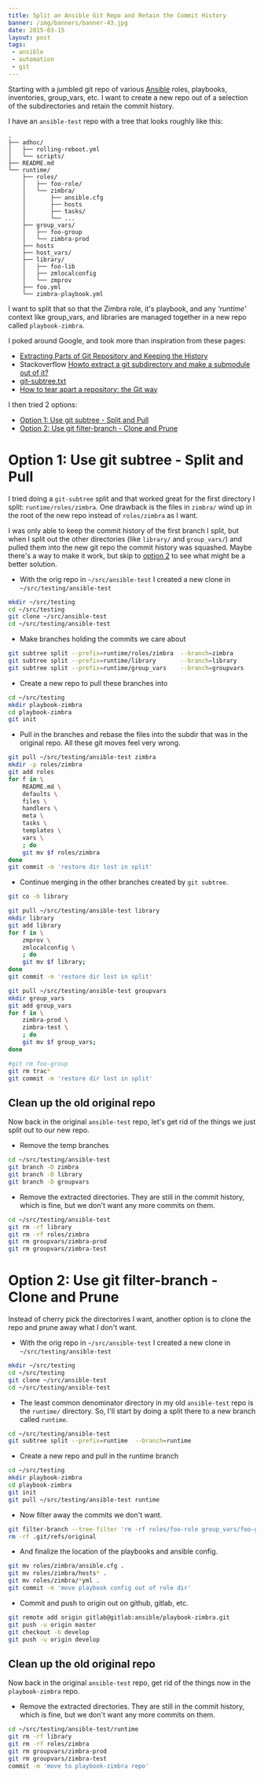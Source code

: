 ```yaml
---
title: Split an Ansible Git Repo and Retain the Commit History
banner: /img/banners/banner-43.jpg
date: 2015-03-15
layout: post
tags:
 - ansible
 - automation
 - git
---
```


Starting with a jumbled git repo of various [Ansible](http://www.ansible.com/) roles, playbooks, inventories, group_vars, etc. I want to create a new repo out of a selection of the subdirectories and retain the commit history.

I have an `ansible-test` repo with a tree that looks roughly like this:

```text
.
├── adhoc/
│   ├── rolling-reboot.yml
│   └── scripts/
├── README.md
└── runtime/
    ├── roles/
    │   ├── foo-role/
    │   └── zimbra/
    │       ├── ansible.cfg
    │       ├── hosts
    │       ├── tasks/
    │       └── ...
    ├── group_vars/
    │   ├── foo-group
    │   └── zimbra-prod
    ├── hosts
    ├── host_vars/
    ├── library/
    │   ├── foo-lib
    │   ├── zmlocalconfig
    │   └── zmprov
    ├── foo.yml
    └── zimbra-playbook.yml
```

I want to split that so that the Zimbra role, it's playbook, and any _'runtime'_ context like group_vars, and libraries are managed together in a new repo called `playbook-zimbra`.

I poked around Google, and took more than inspiration from these pages:

- [Extracting Parts of Git Repository and Keeping the History](http://ariya.ofilabs.com/2014/07/extracting-parts-of-git-repository-and-keeping-the-history.html)
- Stackoverflow [Howto extract a git subdirectory and make a submodule out of it?](http://stackoverflow.com/questions/920165/howto-extract-a-git-subdirectory-and-make-a-submodule-out-of-it)
- [git-subtree.txt](https://github.com/git/git/blob/master/contrib/subtree/git-subtree.txt)
- [How to tear apart a repository: the Git way](http://blogs.atlassian.com/2014/04/tear-apart-repository-git-way/)

I then tried 2 options:

- [Option 1: Use git subtree - Split and Pull](#option1)
- [Option 2: Use git filter-branch - Clone and Prune](#option2)

<a name="option1"></a>

# Option 1: Use git subtree - Split and Pull #

I tried doing a `git-subtree` split and that worked great for the first directory I split: `runtime/roles/zimbra`. One drawback is the files in `zimbra/` wind up in the root of the new repo instead of `roles/zimbra` as I want. 

I was only able to keep the commit history of the first branch I split, but when I split out the other directories (like `library/` and `group_vars/`) and pulled them into the new git repo the commit history was squashed. Maybe there's a way to make it work, but skip to [option 2](#option2) to see what might be a better solution.

- With the orig repo in `~/src/ansible-test` I created a new clone in `~/src/testing/ansible-test`

```bash
mkdir ~/src/testing
cd ~/src/testing
git clone ~/src/ansible-test 
cd ~/src/testing/ansible-test
```

- Make branches holding the commits we care about

```bash
git subtree split --prefix=runtime/roles/zimbra  --branch=zimbra
git subtree split --prefix=runtime/library       --branch=library
git subtree split --prefix=runtime/group_vars    --branch=groupvars
```

- Create a new repo to pull these branches into

```bash
cd ~/src/testing
mkdir playbook-zimbra
cd playbook-zimbra
git init
```

- Pull in the branches and rebase the files into the subdir that was in the original repo. All these git moves  feel very wrong.

```bash
git pull ~/src/testing/ansible-test zimbra
mkdir -p roles/zimbra
git add roles
for f in \
	README.md \
	defaults \
	files \
	handlers \
	meta \
	tasks \
	templates \
	vars \
	; do
	git mv $f roles/zimbra
done
git commit -m 'restore dir lost in split'
```

- Continue merging in the other branches created by `git subtree`.

```bash
git co -b library

git pull ~/src/testing/ansible-test library
mkdir library
git add library
for f in \
	zmprov \
	zmlocalconfig \
	; do
	git mv $f library;
done
git commit -m 'restore dir lost in split'

git pull ~/src/testing/ansible-test groupvars
mkdir group_vars
git add group_vars
for f in \
	zimbra-prod \
	zimbra-test \
	; do
	git mv $f group_vars;
done

#git rm foo-group
git rm trac*
git commit -m 'restore dir lost in split'
```

## Clean up the old original repo ##

Now back in the original `ansible-test` repo, let's get rid of the things we just split out to our new repo.

- Remove the temp branches

```bash
cd ~/src/testing/ansible-test
git branch -D zimbra
git branch -D library
git branch -D groupvars
```

- Remove the extracted directories. They are still in the commit history, which is fine, but we don't want any more commits on them.

```bash
cd ~/src/testing/ansible-test
git rm -rf library
git rm -rf roles/zimbra
git rm groupvars/zimbra-prod
git rm groupvars/zimbra-test
```

<a name="option2"></a>

# Option 2: Use git filter-branch - Clone and Prune #

Instead of cherry pick the directorires I want, another option is to clone the repo and prune away what I don't want.

- With the orig repo in `~/src/ansible-test` I created a new clone in `~/src/testing/ansible-test`

```bash
mkdir ~/src/testing
cd ~/src/testing
git clone ~/src/ansible-test 
cd ~/src/testing/ansible-test
```

- The least common denominator directory in my old `ansible-test` repo is the `runtime/` directory. So, I'll start by doing a split there to a new branch called `runtime`.

```bash
cd ~/src/testing/ansible-test
git subtree split --prefix=runtime  --branch=runtime
```

- Create a new repo and pull in the runtime branch

```bash
cd ~/src/testing
mkdir playbook-zimbra
cd playbook-zimbra
git init
git pull ~/src/testing/ansible-test runtime
```

- Now filter away the commits we don't want.

```bash
git filter-branch --tree-filter 'rm -rf roles/foo-role group_vars/foo-group library/foo-lib foo.yml' HEAD
rm -rf .git/refs/original
```

- And finalize the location of the playbooks and ansible config.

```bash
git mv roles/zimbra/ansible.cfg .
git mv roles/zimbra/hosts* .
git mv roles/zimbra/*yml .
git commit -m 'move playbook config out of role dir'
```

- Commit and push to origin out on github, gitlab, etc.

```bash
git remote add origin gitlab@gitlab:ansible/playbook-zimbra.git
git push -u origin master
git checkout -b develop
git push -u origin develop
```

## Clean up the old original repo ##

Now back in the original `ansible-test` repo, get rid of the things now in the `playbook-zimbra` repo.

- Remove the extracted directories. They are still in the commit history, which is fine, but we don't want any more commits on them.

```bash
cd ~/src/testing/ansible-test/runtime
git rm -rf library
git rm -rf roles/zimbra
git rm groupvars/zimbra-prod
git rm groupvars/zimbra-test
commit -m 'move to playbook-zimbra repo'
```

